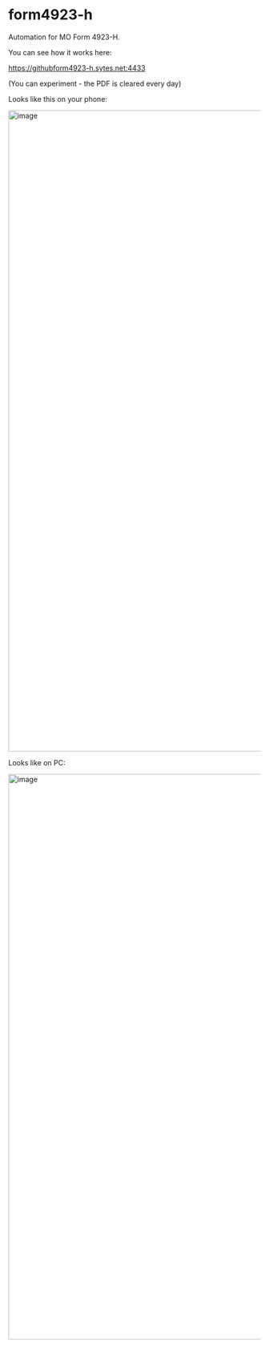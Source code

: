 # form4923-h
Automation for MO Form 4923-H.

You can see how it works here:

<a href=https://githubform4923-h.sytes.net:4433/ target=_blank rel=noopener>https://githubform4923-h.sytes.net:4433</a>

(You can experiment - the PDF is cleared every day)

Looks like this on your phone:

<img width="589" height="1280" alt="image" src="https://github.com/user-attachments/assets/49b3a637-ec67-49ee-a532-eac5a525ad56" />

Looks like on PC:<br>

<img width="1646" height="1129" alt="image" src="https://github.com/user-attachments/assets/52be26d5-af1f-46c0-93f6-2de03228c404" />



